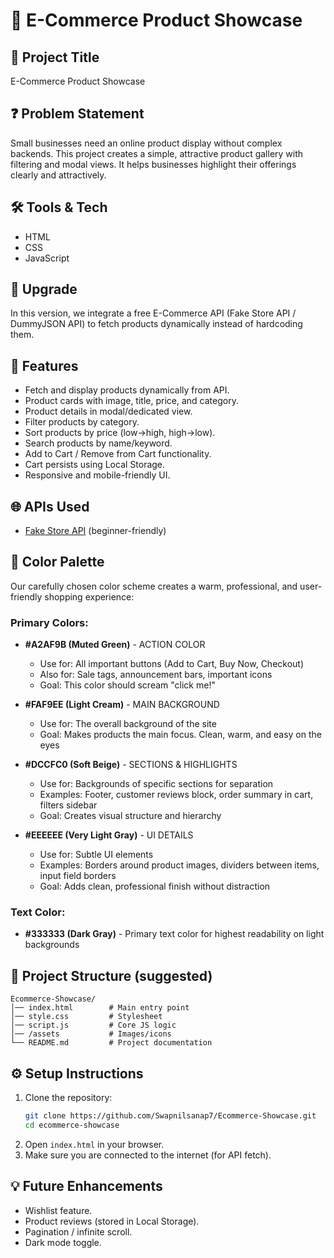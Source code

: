 # 🛒 E-Commerce Product Showcase

## 📖 Project Title
E-Commerce Product Showcase

## ❓ Problem Statement
Small businesses need an online product display without complex backends. This project creates a simple, attractive product gallery with filtering and modal views. It helps businesses highlight their offerings clearly and attractively.

## 🛠️ Tools & Tech
- HTML
- CSS
- JavaScript

## 🔗 Upgrade
In this version, we integrate a free E-Commerce API (Fake Store API / DummyJSON API) to fetch products dynamically instead of hardcoding them.

## 🚀 Features
- Fetch and display products dynamically from API.
- Product cards with image, title, price, and category.
- Product details in modal/dedicated view.
- Filter products by category.
- Sort products by price (low→high, high→low).
- Search products by name/keyword.
- Add to Cart / Remove from Cart functionality.
- Cart persists using Local Storage.
- Responsive and mobile-friendly UI.

## 🌐 APIs Used
- [Fake Store API](https://fakestoreapi.com/) (beginner-friendly)

## 🎨 Color Palette
Our carefully chosen color scheme creates a warm, professional, and user-friendly shopping experience:

### **Primary Colors:**
- **#A2AF9B (Muted Green)** - ACTION COLOR
  - Use for: All important buttons (Add to Cart, Buy Now, Checkout)
  - Also for: Sale tags, announcement bars, important icons
  - Goal: This color should scream "click me!"

- **#FAF9EE (Light Cream)** - MAIN BACKGROUND
  - Use for: The overall background of the site
  - Goal: Makes products the main focus. Clean, warm, and easy on the eyes

- **#DCCFC0 (Soft Beige)** - SECTIONS & HIGHLIGHTS
  - Use for: Backgrounds of specific sections for separation
  - Examples: Footer, customer reviews block, order summary in cart, filters sidebar
  - Goal: Creates visual structure and hierarchy

- **#EEEEEE (Very Light Gray)** - UI DETAILS
  - Use for: Subtle UI elements
  - Examples: Borders around product images, dividers between items, input field borders
  - Goal: Adds clean, professional finish without distraction

### **Text Color:**
- **#333333 (Dark Gray)** - Primary text color for highest readability on light backgrounds

## 📂 Project Structure (suggested)
```
Ecommerce-Showcase/
│── index.html        # Main entry point
│── style.css         # Stylesheet
│── script.js         # Core JS logic
│── /assets           # Images/icons
└── README.md         # Project documentation
```

## ⚙️ Setup Instructions
1. Clone the repository:
   ```bash
   git clone https://github.com/Swapnilsanap7/Ecommerce-Showcase.git
   cd ecommerce-showcase
   ```
2. Open `index.html` in your browser.
3. Make sure you are connected to the internet (for API fetch).

## 💡 Future Enhancements
- Wishlist feature.
- Product reviews (stored in Local Storage).
- Pagination / infinite scroll.
- Dark mode toggle.